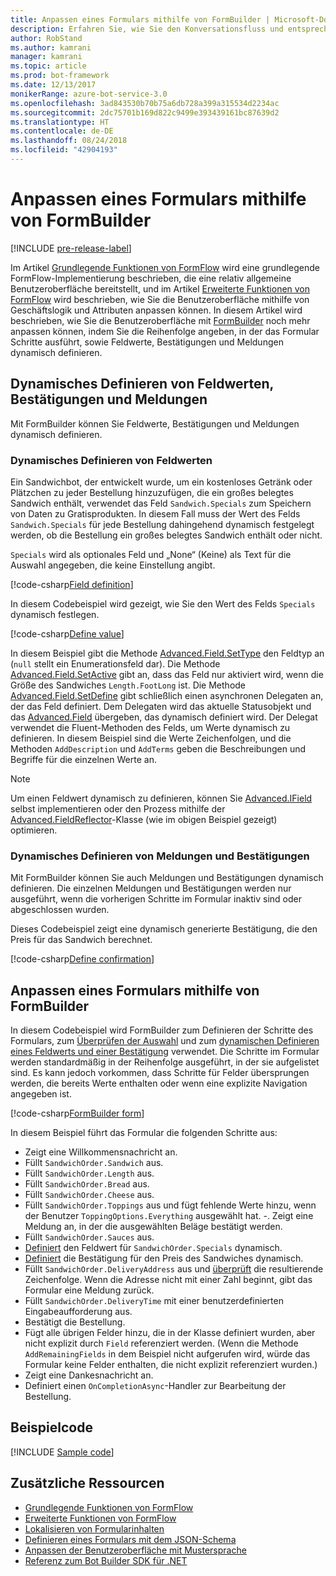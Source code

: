 ```yaml
---
title: Anpassen eines Formulars mithilfe von FormBuilder | Microsoft-Dokumentation
description: Erfahren Sie, wie Sie den Konversationsfluss und entsprechende Inhalte mithilfe von FormBuilder für das Bot Builder SDK für .NET dynamisch ändern und anpassen.
author: RobStand
ms.author: kamrani
manager: kamrani
ms.topic: article
ms.prod: bot-framework
ms.date: 12/13/2017
monikerRange: azure-bot-service-3.0
ms.openlocfilehash: 3ad843530b70b75a6db728a399a315534d2234ac
ms.sourcegitcommit: 2dc75701b169d822c9499e393439161bc87639d2
ms.translationtype: HT
ms.contentlocale: de-DE
ms.lasthandoff: 08/24/2018
ms.locfileid: "42904193"
---
```

# <a name="customize-a-form-using-formbuilder"></a>Anpassen eines Formulars mithilfe von FormBuilder

[!INCLUDE [pre-release-label](../includes/pre-release-label-v3.md)]

Im Artikel [Grundlegende Funktionen von FormFlow](bot-builder-dotnet-formflow.md) wird eine grundlegende FormFlow-Implementierung beschrieben, die eine relativ allgemeine Benutzeroberfläche bereitstellt, und im Artikel [Erweiterte Funktionen von FormFlow](bot-builder-dotnet-formflow-advanced.md) wird beschrieben, wie Sie die Benutzeroberfläche mithilfe von Geschäftslogik und Attributen anpassen können. In diesem Artikel wird beschrieben, wie Sie die Benutzeroberfläche mit [FormBuilder][formBuilder] noch mehr anpassen können, indem Sie die Reihenfolge angeben, in der das Formular Schritte ausführt, sowie Feldwerte, Bestätigungen und Meldungen dynamisch definieren. 

## <a name="dynamically-define-field-values-confirmations-and-messages"></a>Dynamisches Definieren von Feldwerten, Bestätigungen und Meldungen

Mit FormBuilder können Sie Feldwerte, Bestätigungen und Meldungen dynamisch definieren.

### <a name="dynamically-define-field-values"></a>Dynamisches Definieren von Feldwerten 

Ein Sandwichbot, der entwickelt wurde, um ein kostenloses Getränk oder Plätzchen zu jeder Bestellung hinzuzufügen, die ein großes belegtes Sandwich enthält, verwendet das Feld `Sandwich.Specials` zum Speichern von Daten zu Gratisprodukten. In diesem Fall muss der Wert des Felds `Sandwich.Specials` für jede Bestellung dahingehend dynamisch festgelegt werden, ob die Bestellung ein großes belegtes Sandwich enthält oder nicht. 

`Specials` wird als optionales Feld und „None“ (Keine) als Text für die Auswahl angegeben, die keine Einstellung angibt.

[!code-csharp[Field definition](../includes/code/dotnet-formflow-formbuilder.cs#fieldDefinition)]

In diesem Codebeispiel wird gezeigt, wie Sie den Wert des Felds `Specials` dynamisch festlegen. 

[!code-csharp[Define value](../includes/code/dotnet-formflow-formbuilder.cs#defineValue)]

In diesem Beispiel gibt die Methode [Advanced.Field.SetType][setType] den Feldtyp an (`null` stellt ein Enumerationsfeld dar). Die Methode [Advanced.Field.SetActive][setActive] gibt an, dass das Feld nur aktiviert wird, wenn die Größe des Sandwiches `Length.FootLong` ist. Die Methode [Advanced.Field.SetDefine][setDefine] gibt schließlich einen asynchronen Delegaten an, der das Feld definiert. Dem Delegaten wird das aktuelle Statusobjekt und das [Advanced.Field][field] übergeben, das dynamisch definiert wird. Der Delegat verwendet die Fluent-Methoden des Felds, um Werte dynamisch zu definieren. In diesem Beispiel sind die Werte Zeichenfolgen, und die Methoden `AddDescription` und `AddTerms` geben die Beschreibungen und Begriffe für die einzelnen Werte an.

> [!NOTE]
> Um einen Feldwert dynamisch zu definieren, können Sie [Advanced.IField][iField] selbst implementieren oder den Prozess mithilfe der [Advanced.FieldReflector][FieldReflector]-Klasse (wie im obigen Beispiel gezeigt) optimieren. 

### <a name="dynamically-define-messages-and-confirmations"></a>Dynamisches Definieren von Meldungen und Bestätigungen

Mit FormBuilder können Sie auch Meldungen und Bestätigungen dynamisch definieren. Die einzelnen Meldungen und Bestätigungen werden nur ausgeführt, wenn die vorherigen Schritte im Formular inaktiv sind oder abgeschlossen wurden. 

Dieses Codebeispiel zeigt eine dynamisch generierte Bestätigung, die den Preis für das Sandwich berechnet. 

[!code-csharp[Define confirmation](../includes/code/dotnet-formflow-formbuilder.cs#defineConfirmation)]

## <a name="customize-a-form-using-formbuilder"></a>Anpassen eines Formulars mithilfe von FormBuilder

In diesem Codebeispiel wird FormBuilder zum Definieren der Schritte des Formulars, zum [Überprüfen der Auswahl](bot-builder-dotnet-formflow-advanced.md#add-business-logic) und zum [dynamischen Definieren eines Feldwerts und einer Bestätigung](#dynamically-define-field-values-confirmations-and-messages) verwendet. Die Schritte im Formular werden standardmäßig in der Reihenfolge ausgeführt, in der sie aufgelistet sind. Es kann jedoch vorkommen, dass Schritte für Felder übersprungen werden, die bereits Werte enthalten oder wenn eine explizite Navigation angegeben ist. 

[!code-csharp[FormBuilder form](../includes/code/dotnet-formflow-formbuilder.cs#formBuilderForm)]

In diesem Beispiel führt das Formular die folgenden Schritte aus:

- Zeigt eine Willkommensnachricht an. 
- Füllt `SandwichOrder.Sandwich` aus. 
- Füllt `SandwichOrder.Length` aus. 
- Füllt `SandwichOrder.Bread` aus. 
- Füllt `SandwichOrder.Cheese` aus. 
- Füllt `SandwichOrder.Toppings` aus und fügt fehlende Werte hinzu, wenn der Benutzer `ToppingOptions.Everything` ausgewählt hat. -. Zeigt eine Meldung an, in der die ausgewählten Beläge bestätigt werden. 
- Füllt `SandwichOrder.Sauces` aus. 
- [Definiert](#dynamically-define-field-values) den Feldwert für `SandwichOrder.Specials` dynamisch. 
- [Definiert](#dynamically-define-messages-and-confirmations) die Bestätigung für den Preis des Sandwiches dynamisch. 
- Füllt `SandwichOrder.DeliveryAddress` aus und [überprüft](bot-builder-dotnet-formflow-advanced.md#add-business-logic) die resultierende Zeichenfolge. Wenn die Adresse nicht mit einer Zahl beginnt, gibt das Formular eine Meldung zurück. 
- Füllt `SandwichOrder.DeliveryTime` mit einer benutzerdefinierten Eingabeaufforderung aus. 
- Bestätigt die Bestellung. 
- Fügt alle übrigen Felder hinzu, die in der Klasse definiert wurden, aber nicht explizit durch `Field` referenziert werden. (Wenn die Methode `AddRemainingFields` in dem Beispiel nicht aufgerufen wird, würde das Formular keine Felder enthalten, die nicht explizit referenziert wurden.) 
- Zeigt eine Dankesnachricht an. 
- Definiert einen `OnCompletionAsync`-Handler zur Bearbeitung der Bestellung. 

## <a name="sample-code"></a>Beispielcode

[!INCLUDE [Sample code](../includes/snippet-dotnet-formflow-samples.md)]

## <a name="additional-resources"></a>Zusätzliche Ressourcen

- [Grundlegende Funktionen von FormFlow](bot-builder-dotnet-formflow.md)
- [Erweiterte Funktionen von FormFlow](bot-builder-dotnet-formflow-advanced.md)
- [Lokalisieren von Formularinhalten](bot-builder-dotnet-formflow-localize.md)
- [Definieren eines Formulars mit dem JSON-Schema](bot-builder-dotnet-formflow-json-schema.md)
- [Anpassen der Benutzeroberfläche mit Mustersprache](bot-builder-dotnet-formflow-pattern-language.md)
- <a href="/dotnet/api/?view=botbuilder-3.11.0" target="_blank">Referenz zum Bot Builder SDK für .NET</a>

[formBuilder]: /dotnet/api/microsoft.bot.builder.formflow.formbuilder-1

[setType]: /dotnet/api/microsoft.bot.builder.formflow.advanced.field-1.settype

[setActive]: /dotnet/api/microsoft.bot.builder.formflow.advanced.field-1.setactive

[setDefine]: /dotnet/api/microsoft.bot.builder.formflow.advanced.field-1.setdefine

[field]: /dotnet/api/microsoft.bot.builder.formflow.advanced.field-1

[iField]: /dotnet/api/microsoft.bot.builder.formflow.advanced.ifield-1

[FieldReflector]: /dotnet/api/microsoft.bot.builder.formflow.advanced.fieldreflector-1
